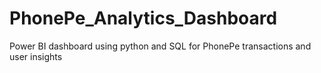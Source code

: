 # PhonePe_Analytics_Dashboard
Power BI dashboard using python and SQL for PhonePe transactions and user insights
